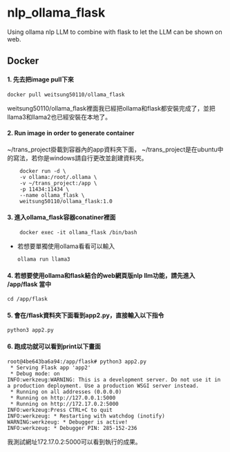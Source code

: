 # nlp_ollama_flask
Using ollama nlp LLM to combine with flask to let the LLM can be shown on web.

## Docker
#### 1. 先去把image pull下來

    docker pull weitsung50110/ollama_flask

weitsung50110/ollama_flask裡面我已經把ollama和flask都安裝完成了，並把llama3和llama2也已經安裝在本地了。

#### 2. Run image in order to generate container
 ~/trans_project掛載到容器內的app資料夾下面， ~/trans_project是在ubuntu中的寫法，若你是windows請自行更改並創建資料夾。

        docker run -d \
        -v ollama:/root/.ollama \
        -v ~/trans_project:/app \
        -p 11434:11434 \
        --name ollama_flask \
        weitsung50110/ollama_flask:1.0

#### 3. 進入ollama_flask容器conatiner裡面

        docker exec -it ollama_flask /bin/bash

- 若想要單獨使用ollama看看可以輸入

      ollama run llama3

#### 4. 若想要使用ollama和flask結合的web網頁版nlp llm功能，請先進入 /app/flask 當中

    cd /app/flask

#### 5. 會在/flask資料夾下面看到app2.py，直接輸入以下指令

    python3 app2.py

#### 6. 跑成功就可以看到print以下畫面

    root@4be643ba6a94:/app/flask# python3 app2.py
     * Serving Flask app 'app2'
     * Debug mode: on
    INFO:werkzeug:WARNING: This is a development server. Do not use it in a production deployment. Use a production WSGI server instead.
     * Running on all addresses (0.0.0.0)
     * Running on http://127.0.0.1:5000
     * Running on http://172.17.0.2:5000
    INFO:werkzeug:Press CTRL+C to quit
    INFO:werkzeug: * Restarting with watchdog (inotify)
    WARNING:werkzeug: * Debugger is active!
    INFO:werkzeug: * Debugger PIN: 285-152-236

我測試網址172.17.0.2:5000可以看到執行的成果。
